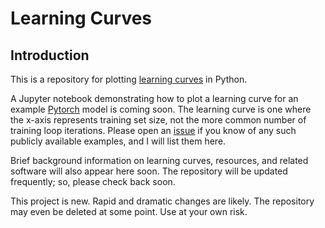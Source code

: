 # Learning Curves

## Introduction

This is a repository for plotting [learning curves](https://en.wikipedia.org/wiki/Learning_curve_(machine_learning)) in Python.

A Jupyter notebook demonstrating how to plot a learning curve for an example [Pytorch](https://github.com/pytorch/pytorch) model is coming soon.  The learning curve is one where the x-axis represents training set size, not the more common number of training loop iterations.  Please open an [issue](https://github.com/AlexGose/learning-curve/issues) if you know of any such publicly available examples, and I will list them here.

Brief background information on learning curves, resources, and related software will also appear here soon.  The repository will be updated frequently; so, please check back soon.

This project is new.  Rapid and dramatic changes are likely.  The repository may even be deleted at some point.  Use at your own risk.
